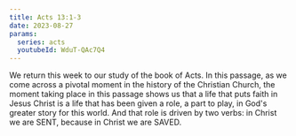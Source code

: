 ```yaml
---
title: Acts 13:1-3
date: 2023-08-27
params:
  series: acts
  youtubeId: WduT-QAc7Q4
---
```


We return this week to our study of the book of Acts. In this passage, as we come across a pivotal moment in the history of the Christian Church, the moment taking place in this passage shows us that a life that puts faith in Jesus Christ is a life that has been given a role, a part to play, in God's greater story for this world. And that role is driven by two verbs: in Christ we are SENT, because in Christ we are SAVED.
